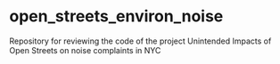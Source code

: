 # open_streets_environ_noise
Repository for reviewing the code of the project Unintended Impacts of Open Streets on noise complaints in NYC

